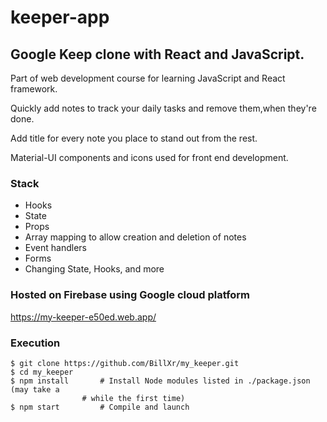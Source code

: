 # keeper-app

## Google Keep clone with React and JavaScript.
Part of web development course for learning JavaScript and React framework.

Quickly add notes to track your daily tasks and remove them,when they're done.

Add title for every note you place to stand out from the rest.

Material-UI components and icons used for front end development.

### Stack

+ Hooks
+ State
+ Props
+ Array mapping to allow creation and deletion of notes
+ Event handlers
+ Forms
+ Changing State, Hooks, and more

### Hosted on Firebase using Google cloud platform

https://my-keeper-e50ed.web.app/


### Execution

    $ git clone https://github.com/BillXr/my_keeper.git
    $ cd my_keeper
    $ npm install       # Install Node modules listed in ./package.json (may take a
                    # while the first time)
    $ npm start         # Compile and launch

